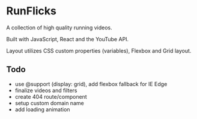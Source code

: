 # RunFlicks

A collection of high quality running videos.

Built with JavaScript, React and the YouTube API.

Layout utilizes CSS custom properties (variables), Flexbox and Grid layout.

## Todo

- use @support (display: grid), add flexbox fallback for IE Edge
- finalize videos and filters
- create 404 route/component
- setup custom domain name
- add loading animation
